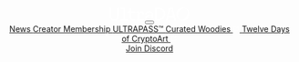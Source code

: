 <header class="primary-nav sticky">
  <nav class="flex items-center justify-between flex-wrap py-6">
    <div class="flex items-center flex-shrink-0 text-white mr-6">
      <a href="{{ site.github.url }}/" title="{{site.description}}" class="mr-6 block w-[120px]">
        <svg class="logo" width="140" height="23" viewBox="0 0 140 23" fill="none" xmlns="http://www.w3.org/2000/svg">
          <path d="M104.623 0.44043H110.855L116.552 22.4702H113.594L112.304 17.3719H102.923L101.601 22.4702H98.7993L104.623 0.44043ZM103.553 14.9486H111.705L108.714 2.95811H106.669L103.553 14.9486Z" fill="white"/>
          <path d="M80.1418 0.44043H86.4689C88.3156 0.44043 89.942 0.72367 91.348 1.29015C92.754 1.83565 93.9292 2.60144 94.8734 3.58754C95.8178 4.57363 96.5313 5.73807 97.0139 7.08083C97.4966 8.4236 97.7379 9.88176 97.7379 11.4553C97.7379 12.924 97.4966 14.3297 97.0139 15.6724C96.5313 16.9942 95.8178 18.1587 94.8734 19.1657C93.9292 20.1728 92.754 20.9805 91.348 21.589C89.942 22.1765 88.3051 22.4702 86.4374 22.4702H80.1418V0.44043ZM86.4689 2.95811H82.9749V19.9525H86.4374C87.9484 19.9525 89.2389 19.7112 90.3092 19.2287C91.4004 18.7251 92.2818 18.0747 92.9533 17.2774C93.6249 16.4802 94.118 15.578 94.4327 14.5709C94.7475 13.5429 94.9049 12.5043 94.9049 11.4553C94.9049 10.1755 94.7161 9.02155 94.3383 7.99349C93.9816 6.94445 93.4465 6.05277 92.7329 5.31845C92.0405 4.56315 91.1696 3.98617 90.1204 3.58754C89.0711 3.16793 87.8539 2.95811 86.4689 2.95811Z" fill="white"/>
          <path d="M67.4569 22.9109C66.7644 22.9109 66.1033 22.827 65.4737 22.6592C64.8442 22.4913 64.2985 22.2291 63.8369 21.8724C63.3752 21.5157 63.008 21.0646 62.7352 20.5191C62.4623 19.9736 62.3259 19.3232 62.3259 18.568C62.3259 17.9595 62.4519 17.3196 62.7037 16.6482C62.9765 15.9768 63.5222 15.3579 64.3405 14.7914C65.159 14.2249 66.3237 13.7634 67.8345 13.4066C69.3455 13.0291 71.3391 12.8402 73.8153 12.8402V12.2737C73.8153 11.7912 73.7314 11.34 73.5635 10.9205C73.4166 10.4799 73.1753 10.0917 72.8396 9.75601C72.5038 9.39933 72.0631 9.12658 71.5174 8.93776C70.9719 8.72796 70.3004 8.62305 69.5029 8.62305C68.7685 8.62305 68.1284 8.71746 67.5828 8.90629C67.0371 9.09512 66.5754 9.35737 66.1978 9.69307C65.841 10.0078 65.5681 10.3959 65.3793 10.8575C65.2114 11.2981 65.1275 11.7807 65.1275 12.3051H62.4204C62.4204 11.2771 62.6198 10.3855 63.0185 9.63012C63.4172 8.87482 63.9418 8.25588 64.5924 7.77333C65.2429 7.26979 65.9879 6.90262 66.8273 6.67184C67.6667 6.42007 68.5271 6.29419 69.4084 6.29419C70.7095 6.29419 71.8112 6.45155 72.7136 6.76625C73.616 7.08096 74.3504 7.52156 74.917 8.08804C75.4836 8.65452 75.8929 9.32591 76.1447 10.1022C76.3965 10.8785 76.5224 11.7387 76.5224 12.6828V16.8055C76.5224 17.5818 76.5329 18.2532 76.5539 18.8197C76.5959 19.3862 76.6484 19.8897 76.7113 20.3303C76.7743 20.7709 76.8477 21.159 76.9316 21.4947C77.0156 21.8304 77.0995 22.1556 77.1835 22.4704H74.4134C74.2456 22.0507 74.1196 21.5577 74.0357 20.9912C73.9728 20.4247 73.9308 19.9212 73.9098 19.4806H73.5635C73.0808 20.4457 72.2939 21.264 71.2027 21.9354C70.1325 22.5857 68.8838 22.9109 67.4569 22.9109ZM67.8345 20.645C68.653 20.645 69.4295 20.5086 70.164 20.2359C70.8984 19.9421 71.528 19.5645 72.0526 19.103C72.5982 18.6413 73.0284 18.1378 73.3431 17.5923C73.6579 17.0259 73.8153 16.4594 73.8153 15.8929V14.7914C72.0946 14.8124 70.6676 14.9382 69.5344 15.169C68.4012 15.3788 67.4989 15.6516 66.8273 15.9873C66.1767 16.3019 65.7151 16.6796 65.4423 17.1202C65.1905 17.5398 65.0645 17.9804 65.0645 18.442C65.0645 19.1974 65.3269 19.7533 65.8515 20.11C66.3761 20.4667 67.0371 20.645 67.8345 20.645Z" fill="white"/>
          <path d="M46.5212 20.1414H49.3857V9.06361H46.5212V6.73476H51.8095L52.0613 9.37833H52.4391C52.5859 8.85381 52.7958 8.40272 53.0686 8.02507C53.3624 7.64741 53.6876 7.34319 54.0444 7.1124C54.4221 6.88162 54.8104 6.71377 55.2091 6.60887C55.6288 6.48298 56.0485 6.42004 56.4682 6.42004C57.7483 6.42004 58.7451 6.76622 59.4585 7.45859C60.1721 8.15095 60.5288 9.27342 60.5288 10.826C60.5288 11.0567 60.5183 11.298 60.4973 11.5499C60.4973 11.7806 60.4764 12.0324 60.4344 12.3051H57.9162C57.9371 12.1373 57.9477 11.98 57.9477 11.833C57.9686 11.6652 57.9791 11.5079 57.9791 11.361C57.9791 10.312 57.7693 9.58813 57.3496 9.1895C56.9509 8.79087 56.3947 8.59154 55.6813 8.59154C55.1776 8.59154 54.7055 8.71744 54.2647 8.9692C53.824 9.19999 53.4359 9.56715 53.1001 10.0707C52.7853 10.5742 52.5335 11.2246 52.3447 12.0219C52.1768 12.7982 52.0928 13.7318 52.0928 14.8229V20.1414H59.9937V22.4703H46.5212V20.1414Z" fill="white"/>
          <path d="M35.1588 18.0014V9.0636H31.6963V6.73474H35.1588V1.06995H37.8659V6.73474H44.7596V9.0636H37.8659V17.8755C37.8659 18.6938 38.0338 19.2812 38.3695 19.6379C38.7263 19.9736 39.3769 20.1414 40.3211 20.1414H44.7596V22.4702H39.912C39.0306 22.4702 38.2856 22.3549 37.6771 22.1241C37.0685 21.8933 36.5753 21.5786 36.1976 21.18C35.8409 20.7813 35.5786 20.3093 35.4107 19.7637C35.2428 19.2183 35.1588 18.6308 35.1588 18.0014Z" fill="white"/>
          <path d="M19.1033 20.1414H24.4229V2.76929H19.1033V0.44043H27.13V20.1414H31.6944V22.4702H19.1033V20.1414Z" fill="white"/>
          <path d="M0 14.1933V0.44043H2.83299V14.1933C2.83299 15.4102 2.93792 16.4172 3.14777 17.2145C3.37861 18.0118 3.71436 18.6517 4.15505 19.1343C4.59575 19.5958 5.15185 19.921 5.82338 20.1099C6.51588 20.2987 7.32381 20.3931 8.24716 20.3931C9.12854 20.3931 9.90498 20.2987 10.5765 20.1099C11.269 19.921 11.8357 19.5958 12.2763 19.1343C12.7379 18.6517 13.0842 18.0118 13.315 17.2145C13.5459 16.4172 13.6613 15.4102 13.6613 14.1933V0.44043H16.4943V14.1933C16.4943 15.599 16.337 16.8473 16.0221 17.9384C15.7284 19.0084 15.2457 19.921 14.5741 20.6764C13.9236 21.4107 13.0737 21.9667 12.0245 22.3444C10.9752 22.7219 9.71612 22.9108 8.24716 22.9108C6.7782 22.9108 5.51909 22.7219 4.46983 22.3444C3.42058 21.9667 2.56018 21.4107 1.88866 20.6764C1.23812 19.9421 0.755465 19.0399 0.440688 17.9699C0.146896 16.8788 0 15.62 0 14.1933Z" fill="white"/>
          <path fill-rule="evenodd" clip-rule="evenodd" d="M117.273 11.4555C117.273 9.9029 117.525 8.43425 118.029 7.04952C118.532 5.64381 119.267 4.42694 120.232 3.39888C121.197 2.34984 122.383 1.5211 123.789 0.912661C125.216 0.30422 126.832 0 128.636 0C130.441 0 132.047 0.30422 133.452 0.912661C134.879 1.5211 136.076 2.34984 137.041 3.39888C138.006 4.42694 138.741 5.64381 139.244 7.04952C139.748 8.43425 140 9.9029 140 11.4555C140 12.9871 139.758 14.4557 139.276 15.8614C138.793 17.2461 138.07 18.4631 137.104 19.512C136.159 20.5402 134.973 21.3689 133.547 21.9983C132.141 22.6068 130.504 22.911 128.636 22.911C126.769 22.911 125.121 22.6068 123.695 21.9983C122.288 21.3689 121.103 20.5402 120.137 19.512C119.193 18.4631 118.48 17.2461 117.997 15.8614C117.514 14.4557 117.273 12.9871 117.273 11.4555ZM123.167 20.7888C126.773 22.8709 132.115 20.3696 135.099 15.202C138.082 10.0344 137.577 4.15739 133.971 2.07528C130.365 -0.00681926 125.023 2.49446 122.039 7.66204C119.056 12.8296 119.56 18.7067 123.167 20.7888Z" fill="white"/>
        </svg>
      </a>
    </div>
    <div class="block lg:hidden">
      <button class="mobile-menu-button flex items-center text-white hover:text-white hover:border-white">
        <svg class="fill-current h-4 w-6" viewBox="0 0 20 14" xmlns="http://www.w3.org/2000/svg"><title>Menu</title><path d="M0 3h20v2H0V3zm0 6h20v2H0V9zm0 6h20v2H0v-2z"/></svg>
      </button>
    </div>
    <div class="w-full block flex-grow lg:flex lg:items-center lg:w-auto mobile-menu">
      <div class="text-sm lg:flex-grow">
        <a href="/news" class="block mt-4 mr-4 no-underline lg:inline-block lg:mt-0 hover:text-white">
          News
        </a>
        <a href="/creator-membership" class="block mt-4 no-underline lg:inline-block lg:mt-0 hover:text-white mr-4">
          Creator Membership
        </a>
        <a href="/ultrapass" class="block mt-4 no-underline lg:inline-block lg:mt-0 hover:text-white mr-4">
          ULTRAPASS&trade;
        </a>
        <a href="/curated" class="block mt-4 no-underline lg:inline-block lg:mt-0 hover:text-white mr-4">
          Curated
        </a>
        <a href="https://woodiesofficial.com" class="block mt-4 no-underline lg:inline-block lg:mt-0 hover:text-white mr-4">
          Woodies <svg class="inline-block" style="margin-top: -2px" fill="none" height="12" viewBox="0 0 24 24" width="12" xmlns="http://www.w3.org/2000/svg"><path clip-rule="evenodd" d="m14.0247 4.53728c0-.57287.4644-1.03728 1.0373-1.03728h4.4007c.5729 0 1.0373.46441 1.0373 1.03728v4.4008c0 .57287-.4644 1.03728-1.0373 1.03728-.5728 0-1.0372-.46441-1.0372-1.03728v-1.89681l-5.5641 5.56413c-.405.4051-1.0618.4051-1.4669 0s-.4051-1.0619 0-1.4669l5.5638-5.56394h-1.8963c-.5729 0-1.0373-.46441-1.0373-1.03728zm-7.41291-.1151c-1.71859 0-3.11179 1.39322-3.11179 3.11184v9.85418c0 1.7186 1.3932 3.1118 3.11179 3.1118h9.85401c1.7186 0 3.1118-1.3932 3.1118-3.1118v-4.1492c0-.5728-.4644-1.0372-1.0373-1.0372-.5728 0-1.0372.4644-1.0372 1.0372v4.1492c0 .5728-.4644 1.0372-1.0373 1.0372h-9.85401c-.57286 0-1.03726-.4644-1.03726-1.0372v-9.85418c0-.57288.4644-1.03728 1.03726-1.03728h4.14901c.5729 0 1.0373-.46441 1.0373-1.03728s-.4644-1.03728-1.0373-1.03728z" fill="rgb(255,255,255)" fill-rule="evenodd"/></svg>
        </a>
        <a href="https://twelvedays.ultradao.org" class="block mt-4 no-underline lg:inline-block lg:mt-0 hover:text-white mr-4">
          Twelve Days of CryptoArt <svg class="inline-block" style="margin-top: -2px" fill="none" height="12" viewBox="0 0 24 24" width="12" xmlns="http://www.w3.org/2000/svg"><path clip-rule="evenodd" d="m14.0247 4.53728c0-.57287.4644-1.03728 1.0373-1.03728h4.4007c.5729 0 1.0373.46441 1.0373 1.03728v4.4008c0 .57287-.4644 1.03728-1.0373 1.03728-.5728 0-1.0372-.46441-1.0372-1.03728v-1.89681l-5.5641 5.56413c-.405.4051-1.0618.4051-1.4669 0s-.4051-1.0619 0-1.4669l5.5638-5.56394h-1.8963c-.5729 0-1.0373-.46441-1.0373-1.03728zm-7.41291-.1151c-1.71859 0-3.11179 1.39322-3.11179 3.11184v9.85418c0 1.7186 1.3932 3.1118 3.11179 3.1118h9.85401c1.7186 0 3.1118-1.3932 3.1118-3.1118v-4.1492c0-.5728-.4644-1.0372-1.0373-1.0372-.5728 0-1.0372.4644-1.0372 1.0372v4.1492c0 .5728-.4644 1.0372-1.0373 1.0372h-9.85401c-.57286 0-1.03726-.4644-1.03726-1.0372v-9.85418c0-.57288.4644-1.03728 1.03726-1.03728h4.14901c.5729 0 1.0373-.46441 1.0373-1.03728s-.4644-1.03728-1.0373-1.03728z" fill="rgb(255,255,255)" fill-rule="evenodd"/></svg>
        </a>
      </div>
      <div>
        <a href="https://discord.gg/ultradao" class="block sm:inline-block text-center sm:text-left text-sm px-4 py-2 no-underline leading-none border rounded text-white border-white hover:border-transparent hover:text-indigo-800 hover:bg-white mt-4 lg:mt-0">Join Discord</a>
      </div>
    </div>
  </nav>
</header>
<script>
	// Grab HTML Elements
	const btn = document.querySelector("button.mobile-menu-button");
	const menu = document.querySelector(".mobile-menu");

  if( window.screen.width < 1024 )
    menu.classList.toggle("hidden");

	// Add Event Listeners
	btn.addEventListener("click", () => {
	  menu.classList.toggle("hidden");
	});
</script>
